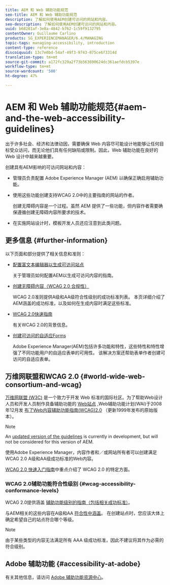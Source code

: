 ```yaml
---
title: AEM 和 Web 辅助功能规范
seo-title: AEM 和 Web 辅助功能规范
description: 了解如何使用AEM创建可访问的网站和内容。
seo-description: 了解如何使用AEM创建可访问的网站和内容。
uuid: b68281af-3e8a-4842-b762-1c59f9132795
contentOwner: Guillaume Carlino
products: SG_EXPERIENCEMANAGER/6.4/MANAGING
topic-tags: managing-accessibility, introduction
content-type: reference
discoiquuid: 13c7e0bd-54af-49f3-9743-075ce6f3314d
translation-type: tm+mt
source-git-commit: a172fc329a2f73b563690624dc361aefdcb5397e
workflow-type: tm+mt
source-wordcount: '500'
ht-degree: 47%

---
```



# AEM 和 Web 辅助功能规范{#aem-and-the-web-accessibility-guidelines}

出于许多社会、经济和法律动因，需要确保 Web 内容尽可能设计地能够让任何目标受众访问，而无论他们具有任何缺陷或限制。因此，Web 辅助功能在良好的 Web 设计中越来越重要。

创建具有AEM影响的可访问网站和内容：

* 管理员负责配置 Adobe Experience Manager (AEM) 以确保正确启用辅助功能。
* 使用这些功能创建支持WCAG 2.0中的主要指南的网站的作者。

   创建无障碍内容是一个过程。虽然 AEM 提供了一些功能，但内容作者需要确保遵循创建无障碍内容所要求的技术。

* 在实施网站设计时，模板开发人员还应注意到此类问题。

## 更多信息 {#further-information}

以下页面和部分提供了相关信息和准则：

* [配置富文本编辑器以生成可访问站点](/help/sites-administering/rte-accessible-content.md)

   关于管理员如何配置AEM以生成可访问内容的指南。

* [创建无障碍内容（WCAG 2.0 合规性）](/help/sites-authoring/creating-accessible-content.md)

   WCAG 2.0准则提供A级和AA级符合性级别的成功标准列表。 本页详细介绍了AEM涵盖的成功标准，以及如何在生成内容时满足这些标准。

* [WCAG 2.0快速指南](/help/managing/qg-wcag.md)

   有关WCAG 2.0的背景信息。

* [创建可访问的自适应Forms](/help/forms/using/creating-accessible-adaptive-forms.md)

   Adobe Experience Manager(AEM)包括许多功能和特性，这些特性和特性增强了不同功能用户的自适应表单的可用性。 该解决方案还帮助表单作者创建可访问的自适应表单。

## 万维网联盟和WCAG 2.0 {#world-wide-web-consortium-and-wcag}

[万维网联盟 (W3C)](https://www.w3.org/) 是一个致力于开发 Web 标准的国际社区。为了帮助Web设计人员和开发人员制作具备辅助功能的 [Web站点](https://www.w3.org/WAI/) ,Web辅助功能计划(WAI)于2008年12月发 [布了Web内容辅助功能指南(WCAG)2.0](https://www.w3.org/TR/WCAG20/) （更新1999年发布的原始版本）。

>[!NOTE]
>
>An [updated version of the guidelines](https://www.w3.org/TR/WCAG21/) is currently in development, but will not be considered for this version of AEM.

使用Adobe Experience Manager，内容作者和／或网站所有者可以创建满足WCAG 2.0 A级和AA级成功标准的Web内容。

[WCAG 2.0 快速入门指南](/help/managing/qg-wcag.md)中重点介绍了 WCAG 2.0 的特定方面。

### WCAG 2.0辅助功能符合性级别 {#wcag-accessibility-conformance-levels}

WCAG 2.0提供涵盖 [辅助功能级别的指南（包括相关成功标准）](https://www.w3.org/TR/UNDERSTANDING-WCAG20/conformance.html)。

与AEM相关的这些内容在A级和AA [符合性中涵盖](/help/sites-authoring/creating-accessible-content.md)。 在创建站点时，您应该大体上确定希望自己的站点符合哪个等级。

>[!NOTE]
>
>由于某些类型的内容无法满足所有 AAA 级成功标准，因此不建议将其作为必需的符合级别。

## Adobe 辅助功能 {#accessibility-at-adobe}

有关其他信息，请访问 [Adobe 辅助功能资源中心](https://www.adobe.com/accessibility/)。

